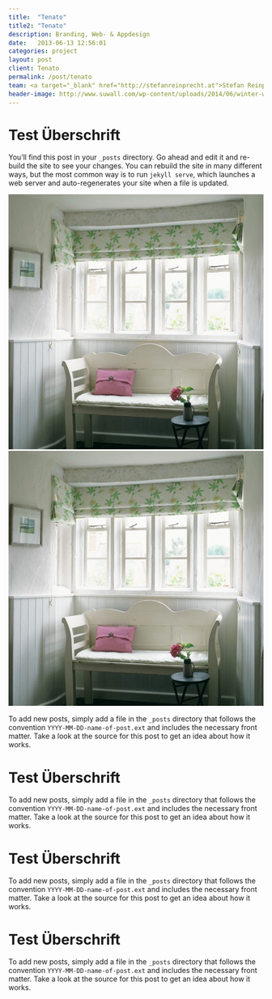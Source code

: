 ```yaml
---
title:  "Tenato"
title2: "Tenato"
description: Branding, Web- & Appdesign
date:   2013-06-13 12:56:01
categories: project
layout: post
client: Tenato
permalink: /post/tenato
team: <a target="_blank" href="http://stefanreinprecht.at">Stefan Reinprecht</a>
header-image: http://www.suwall.com/wp-content/uploads/2014/06/winter-wonderland-backgrounds-9.jpg
---
```


# Test Überschrift

You’ll find this post in your `_posts` directory. Go ahead and edit it and re-build the site to see your changes. You can rebuild the site in many different ways, but the most common way is to run `jekyll serve`, which launches a web server and auto-regenerates your site when a file is updated.

![My helpful screenshot](/images/Bay-watch.jpg)
![My helpful screenshot](/images/Bay-watch.jpg)

To add new posts, simply add a file in the `_posts` directory that follows the convention `YYYY-MM-DD-name-of-post.ext` and includes the necessary front matter. Take a look at the source for this post to get an idea about how it works.

# Test Überschrift

To add new posts, simply add a file in the `_posts` directory that follows the convention `YYYY-MM-DD-name-of-post.ext` and includes the necessary front matter. Take a look at the source for this post to get an idea about how it works.

# Test Überschrift

To add new posts, simply add a file in the `_posts` directory that follows the convention `YYYY-MM-DD-name-of-post.ext` and includes the necessary front matter. Take a look at the source for this post to get an idea about how it works.

# Test Überschrift

To add new posts, simply add a file in the `_posts` directory that follows the convention `YYYY-MM-DD-name-of-post.ext` and includes the necessary front matter. Take a look at the source for this post to get an idea about how it works.